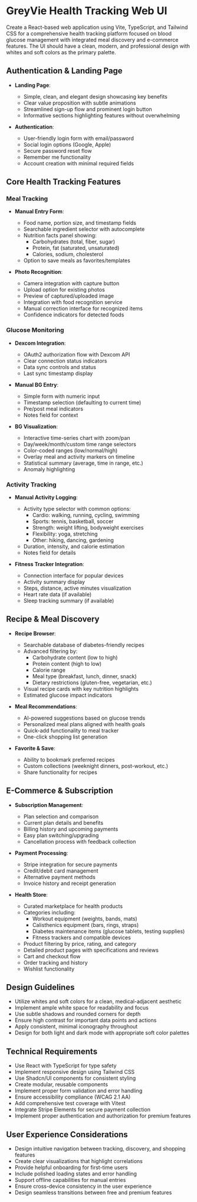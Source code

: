 
# GreyVie Health Tracking Web UI

Create a React-based web application using Vite, TypeScript, and Tailwind CSS for a comprehensive health tracking platform focused on blood glucose management with integrated meal discovery and e-commerce features. The UI should have a clean, modern, and professional design with whites and soft colors as the primary palette.

## Authentication & Landing Page

- **Landing Page**:
  - Simple, clean, and elegant design showcasing key benefits
  - Clear value proposition with subtle animations
  - Streamlined sign-up flow and prominent login button
  - Informative sections highlighting features without overwhelming

- **Authentication**:
  - User-friendly login form with email/password
  - Social login options (Google, Apple)
  - Secure password reset flow
  - Remember me functionality
  - Account creation with minimal required fields

## Core Health Tracking Features

### Meal Tracking
- **Manual Entry Form**:
  - Food name, portion size, and timestamp fields
  - Searchable ingredient selector with autocomplete
  - Nutrition facts panel showing:
    - Carbohydrates (total, fiber, sugar)
    - Protein, fat (saturated, unsaturated)
    - Calories, sodium, cholesterol
  - Option to save meals as favorites/templates

- **Photo Recognition**:
  - Camera integration with capture button
  - Upload option for existing photos
  - Preview of captured/uploaded image
  - Integration with food recognition service
  - Manual correction interface for recognized items
  - Confidence indicators for detected foods

### Glucose Monitoring
- **Dexcom Integration**:
  - OAuth2 authorization flow with Dexcom API
  - Clear connection status indicators
  - Data sync controls and status
  - Last sync timestamp display

- **Manual BG Entry**:
  - Simple form with numeric input
  - Timestamp selection (defaulting to current time)
  - Pre/post meal indicators
  - Notes field for context

- **BG Visualization**:
  - Interactive time-series chart with zoom/pan
  - Day/week/month/custom time range selectors
  - Color-coded ranges (low/normal/high)
  - Overlay meal and activity markers on timeline
  - Statistical summary (average, time in range, etc.)
  - Anomaly highlighting

### Activity Tracking
- **Manual Activity Logging**:
  - Activity type selector with common options:
    - Cardio: walking, running, cycling, swimming
    - Sports: tennis, basketball, soccer
    - Strength: weight lifting, bodyweight exercises
    - Flexibility: yoga, stretching
    - Other: hiking, dancing, gardening
  - Duration, intensity, and calorie estimation
  - Notes field for details

- **Fitness Tracker Integration**:
  - Connection interface for popular devices
  - Activity summary display
  - Steps, distance, active minutes visualization
  - Heart rate data (if available)
  - Sleep tracking summary (if available)

## Recipe & Meal Discovery

- **Recipe Browser**:
  - Searchable database of diabetes-friendly recipes
  - Advanced filtering by:
    - Carbohydrate content (low to high)
    - Protein content (high to low)
    - Calorie range
    - Meal type (breakfast, lunch, dinner, snack)
    - Dietary restrictions (gluten-free, vegetarian, etc.)
  - Visual recipe cards with key nutrition highlights
  - Estimated glucose impact indicators

- **Meal Recommendations**:
  - AI-powered suggestions based on glucose trends
  - Personalized meal plans aligned with health goals
  - Quick-add functionality to meal tracker
  - One-click shopping list generation

- **Favorite & Save**:
  - Ability to bookmark preferred recipes
  - Custom collections (weeknight dinners, post-workout, etc.)
  - Share functionality for recipes

## E-Commerce & Subscription

- **Subscription Management**:
  - Plan selection and comparison
  - Current plan details and benefits
  - Billing history and upcoming payments
  - Easy plan switching/upgrading
  - Cancellation process with feedback collection

- **Payment Processing**:
  - Stripe integration for secure payments
  - Credit/debit card management
  - Alternative payment methods
  - Invoice history and receipt generation

- **Health Store**:
  - Curated marketplace for health products
  - Categories including:
    - Workout equipment (weights, bands, mats)
    - Calisthenics equipment (bars, rings, straps)
    - Diabetes maintenance items (glucose tablets, testing supplies)
    - Fitness trackers and compatible devices
  - Product filtering by price, rating, and category
  - Detailed product pages with specifications and reviews
  - Cart and checkout flow
  - Order tracking and history
  - Wishlist functionality

## Design Guidelines
- Utilize whites and soft colors for a clean, medical-adjacent aesthetic
- Implement ample white space for readability and focus
- Use subtle shadows and rounded corners for depth
- Ensure high contrast for important data points and actions
- Apply consistent, minimal iconography throughout
- Design for both light and dark mode with appropriate soft color palettes

## Technical Requirements
- Use React with TypeScript for type safety
- Implement responsive design using Tailwind CSS
- Use Shadcn/UI components for consistent styling
- Create modular, reusable components
- Implement proper form validation and error handling
- Ensure accessibility compliance (WCAG 2.1 AA)
- Add comprehensive test coverage with Vitest
- Integrate Stripe Elements for secure payment collection
- Implement proper authentication and authorization for premium features

## User Experience Considerations
- Design intuitive navigation between tracking, discovery, and shopping features
- Create clear visualizations that highlight correlations
- Provide helpful onboarding for first-time users
- Include polished loading states and error handling
- Support offline capabilities for manual entries
- Ensure cross-device consistency in the user experience
- Design seamless transitions between free and premium features
